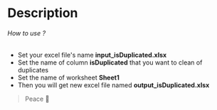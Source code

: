 # Description

###### How to use ?

- Set your excel file's name **input_isDuplicated.xlsx**
- Set the name of column **isDuplicated** that you want to clean of duplicates
- Set the name of worksheet **Sheet1**
- Then you will get new excel file named **output_isDuplicated.xlsx**

> Peace :tada:
